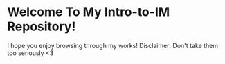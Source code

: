 # Welcome To My Intro-to-IM Repository!

I hope you enjoy browsing through my works! Disclaimer: Don't take them too seriously <3
